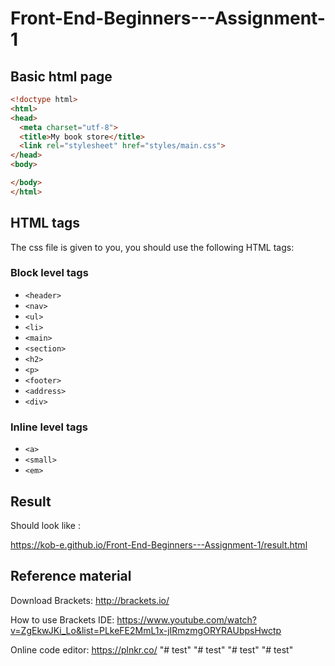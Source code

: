 # Front-End-Beginners---Assignment-1

## Basic html page
```HTML
<!doctype html>
<html>
<head>
  <meta charset="utf-8">
  <title>My book store</title>
  <link rel="stylesheet" href="styles/main.css">
</head>
<body>

</body>
</html>
```

## HTML tags

The css file is given to you, you should use the following HTML tags:

### Block level tags
* `<header>`
* `<nav>`
* `<ul>`
* `<li>`
* `<main>`
* `<section>`
* `<h2>`
* `<p>`
* `<footer>`
* `<address>`
* `<div>`

### Inline level tags
* `<a>`
* `<small>`
* `<em>`


## Result
Should look like :

https://kob-e.github.io/Front-End-Beginners---Assignment-1/result.html

## Reference material
Download Brackets:
http://brackets.io/

How to use Brackets IDE:
https://www.youtube.com/watch?v=ZgEkwJKi_Lo&list=PLkeFE2MmL1x-jIRmzmgORYRAUbpsHwctp

Online code editor:
https://plnkr.co/
"# test" 
"# test" 
"# test" 
"# test" 
